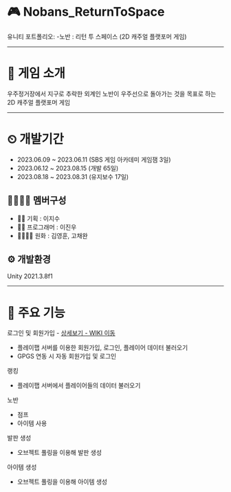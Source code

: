 # 🎮 Nobans_ReturnToSpace
유니티 포트폴리오: 
-노반 : 리턴 투 스페이스 (2D 캐주얼 플랫포머 게임)

---

# 📣 게임 소개
우주정거장에서 지구로 추락한 외계인 노반이 우주선으로 돌아가는 것을 목표로 하는 2D 캐주얼 플랫포머 게임

---

# ⏲ 개발기간
- 2023.06.09 ~ 2023.06.11 (SBS 게임 아카데미 게임잼 3일)
- 2023.06.12 ~ 2023.08.15 (개발 65일)
- 2023.08.18 ~ 2023.08.31 (유지보수 17일)

## 👨‍👨‍👧‍👧 멤버구성
- 👩‍🏫 기획 : 이지수
- 👨‍💻 프로그래머 : 이진우
- 👨‍🎨👩‍🎨 원화 : 김영훈, 고채완

## ⚙️ 개발환경
Unity 2021.3.8f1

---

# 📌 주요 기능

로그인 및 회원가입 - <a href="[https://github.com/chaehyuenwoo/SpringBoot-Project-MEGABOX/wiki/%EC%A3%BC%EC%9A%94-%EA%B8%B0%EB%8A%A5-%EC%86%8C%EA%B0%9C(Login)](https://github.com/22jinwoO/Nobans_ReturnToSpace/wiki/%EC%A3%BC%EC%9A%94-%EA%B8%B0%EB%8A%A5-%EC%86%8C%EA%B0%9C(%EB%A1%9C%EA%B7%B8%EC%9D%B8)#-%EB%A1%9C%EA%B7%B8%EC%9D%B8)" >상세보기 - WIKI 이동</a>
- 플레이팹 서버를 이용한 회원가입, 로그인, 플레이어 데이터 불러오기
- GPGS 연동 시 자동 회원가입 및 로그인

랭킹
- 플레이팹 서버에서 플레이어들의 데이터 불러오기

노반
- 점프
- 아이템 사용

발판 생성
- 오브젝트 풀링을 이용해 발판 생성

아이템 생성
- 오브젝트 풀링을 이용해 아이템 생성


